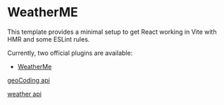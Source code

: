 # WeatherME

This template provides a minimal setup to get React working in Vite with HMR and some ESLint rules.

Currently, two official plugins are available:

- [WeatherMe](https://www.figma.com/file/NAu8fK86sMClLHAnQ4Vk2T/WeatherMe-Website-(Community)?type=design&node-id=0-1&mode=design&t=85qTYbx8oLrTIFLm-0)


[geoCoding api](https://api.openweathermap.org/geo/1.0/direct?q=kharadar&limit=5&appid=a2fc89fdcef5acdb2dba0764ecd2aa1f)

[weather api](https://api.openweathermap.org/data/2.5/weather?lat=24.860966&lon=66.990501&appid=a2fc89fdcef5acdb2dba0764ecd2aa1f)